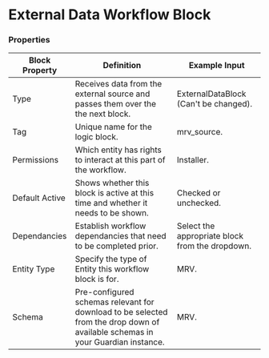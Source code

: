 # External Data Workflow Block

### Properties

| Block Property | Definition                                                                                                                     | Example Input                                   |
| -------------- | ------------------------------------------------------------------------------------------------------------------------------ | ----------------------------------------------- |
| Type           | Receives data from the external source and passes them over the the next block.                                                | ExternalDataBlock (Can't be changed).           |
| Tag            | Unique name for the logic block.                                                                                               | mrv\_source.                                    |
| Permissions    | Which entity has rights to interact at this part of the workflow.                                                              | Installer.                                      |
| Default Active | Shows whether this block is active at this time and whether it needs to be shown.                                              | Checked or unchecked.                           |
| Dependancies   | Establish workflow dependancies that need to be completed prior.                                                               | Select the appropriate block from the dropdown. |
| Entity Type    | Specify the type of Entity this workflow block is for.                                                                         | MRV.                                            |
| Schema         | Pre-configured schemas relevant for download to be selected from the drop down of available schemas in your Guardian instance. | MRV.                                            |

